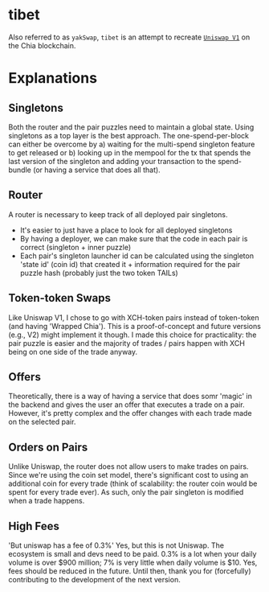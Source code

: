 # tibet

Also referred to as `yakSwap`, `tibet` is an attempt to recreate [`Uniswap V1`](https://github.com/Uniswap/v1-contracts) on the Chia blockchain.

# Explanations

## Singletons

Both the router and the pair puzzles need to maintain a global state. Using singletons as a top layer is the best approach. The one-spend-per-block can either be overcome by a) waiting for the multi-spend singleton feature to get released or b) looking up in the mempool for the tx that spends the last version of the singleton and adding your transaction to the spend-bundle (or having a service that does all that).

## Router

A router is necessary to keep track of all deployed pair singletons.
 * It's easier to just have a place to look for all deployed singletons
 * By having a deployer, we can make sure that the code in each pair is correct (singleton + inner puzzle)
 * Each pair's singleton launcher id can be calculated using the singleton 'state id' (coin id) that created it + information required for the pair puzzle hash (probably just the two token TAILs)

## Token-token Swaps

Like Uniswap V1, I chose to go with XCH-token pairs instead of token-token (and having 'Wrapped Chia'). This is a proof-of-concept and future versions (e.g., V2) might implement it though. I made this choice for practicality: the pair puzzle is easier and the majority of trades / pairs happen with XCH being on one side of the trade anyway.

## Offers

Theoretically, there is a way of having a service that does somr 'magic' in the backend and gives the user an offer that executes a trade on a pair. However, it's pretty complex and the offer changes with each trade made on the selected pair.

## Orders on Pairs

Unlike Uniswap, the router does not allow users to make trades on pairs. Since we're using the coin set model, there's significant cost to using an additional coin for every trade (think of scalability: the router coin would be spent for every trade ever). As such, only the pair singleton is modified when a trade happens.

## High Fees

'But uniswap has a fee of 0.3%' Yes, but this is not Uniswap. The ecosystem is small and devs need to be paid. 0.3% is a lot when your daily volume is over $900 million; 7% is very little when daily volume is $10. Yes, fees should be reduced in the future. Until then, thank you for (forcefully) contributing to the development of the next version.